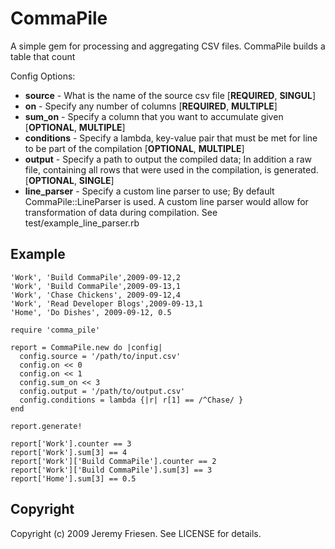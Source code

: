 CommaPile
==========

A simple gem for processing and aggregating CSV files.  CommaPile builds a table that count

Config Options:

  * **source** - What is the name of the source csv file [**REQUIRED**, **SINGUL**]
  * **on** - Specify any number of columns [**REQUIRED**, **MULTIPLE**]
  * **sum_on** - Specify a column that you want to accumulate given [**OPTIONAL**, **MULTIPLE**]
  * **conditions** - Specify a lambda, key-value pair that must be met for line to be
      part of the compilation [**OPTIONAL**, **MULTIPLE**]
  * **output** - Specify a path to output the compiled data; In addition a raw file,
      containing all rows that were used in the compilation, is generated. [**OPTIONAL**, **SINGLE**]
  * **line_parser** - Specify a custom line parser to use; By default CommaPile::LineParser is used.
      A custom line parser would allow for transformation of data during compilation.  See
      test/example\_line\_parser.rb
  
Example
-------

    'Work', 'Build CommaPile',2009-09-12,2
    'Work', 'Build CommaPile',2009-09-13,1
    'Work', 'Chase Chickens', 2009-09-12,4
    'Work', 'Read Developer Blogs',2009-09-13,1
    'Home', 'Do Dishes', 2009-09-12, 0.5

    require 'comma_pile'
    
    report = CommaPile.new do |config|
      config.source = '/path/to/input.csv'
      config.on << 0
      config.on << 1
      config.sum_on << 3
      config.output = '/path/to/output.csv'
      config.conditions = lambda {|r| r[1] == /^Chase/ }
    end
    
    report.generate!
    
    report['Work'].counter == 3
    report['Work'].sum[3] == 4
    report['Work']['Build CommaPile'].counter == 2
    report['Work']['Build CommaPile'].sum[3] == 3
    report['Home'].sum[3] == 0.5


Copyright
---------

Copyright (c) 2009 Jeremy Friesen. See LICENSE for details.
